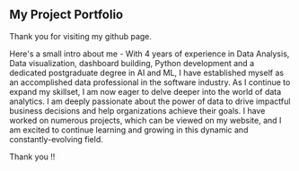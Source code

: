 
 ## My Project Portfolio
 
 Thank you for visiting my github page.
 
 Here's a small intro about me -
With 4 years of experience in Data Analysis, Data visualization, dashboard building, Python development and a dedicated postgraduate degree in AI and ML, I have established myself as an accomplished data professional in the software industry. As I continue to expand my skillset, I am now eager to delve deeper into the world of data analytics. I am deeply passionate about the power of data to drive impactful business decisions and help organizations achieve their goals. I have worked on numerous projects, which can be viewed on my website, and I am excited to continue learning and growing in this dynamic and constantly-evolving field.

Thank you !!
